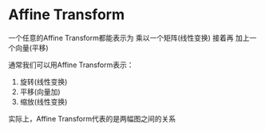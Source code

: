 # Affine Transform
一个任意的Affine Transform都能表示为 乘以一个矩阵(线性变换)  接着再 加上一个向量(平移)

通常我们可以用Affine Transform表示：

1. 旋转(线性变换)
2. 平移(向量加)
3. 缩放(线性变换)

实际上，Affine Transform代表的是两幅图之间的关系


